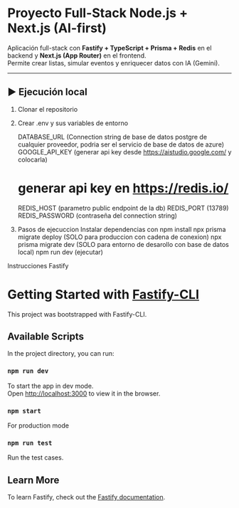# Proyecto Full-Stack Node.js + Next.js (AI-first)

Aplicación full-stack con **Fastify + TypeScript + Prisma + Redis** en el backend y **Next.js (App Router)** en el frontend.  
Permite crear listas, simular eventos y enriquecer datos con IA (Gemini).

---

## ▶️ Ejecución local

1. Clonar el repositorio

2. Crear .env y sus variables de entorno

    DATABASE_URL (Connection string de base de datos postgre de cualquier proveedor, podria ser el servicio de base de datos de azure)
    GOOGLE_API_KEY (generar api key desde https://aistudio.google.com/ y colocarla)
    # generar api key en https://redis.io/
    REDIS_HOST (parametro public endpoint de la db)
    REDIS_PORT (13789)
    REDIS_PASSWORD (contraseña del connection string)

3. Pasos de ejecuccion
    Instalar dependencias con npm install
    npx prisma migrate deploy (SOLO para produccion con cadena de conexion)
    npx prisma migrate dev (SOLO para entorno de desarollo con base de datos local)
    npm run dev (ejecutar)
    
Instrucciones Fastify

# Getting Started with [Fastify-CLI](https://www.npmjs.com/package/fastify-cli)
This project was bootstrapped with Fastify-CLI.

## Available Scripts

In the project directory, you can run:

### `npm run dev`

To start the app in dev mode.\
Open [http://localhost:3000](http://localhost:3000) to view it in the browser.

### `npm start`

For production mode

### `npm run test`

Run the test cases.

## Learn More

To learn Fastify, check out the [Fastify documentation](https://fastify.dev/docs/latest/).
